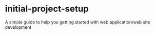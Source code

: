 # initial-project-setup
A simple guide to help you getting started with web application/web site development

